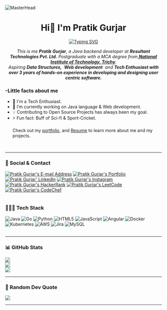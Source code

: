 
![MasterHead](https://user-images.githubusercontent.com/74038190/225813708-98b745f2-7d22-48cf-9150-083f1b00d6c9.gif)
<h1 align="center">Hi👋 I'm Pratik Gurjar</h1>
<p align="center">
<a href="https://git.io/typing-svg"><img src="https://readme-typing-svg.herokuapp.com?font=Fira+Code&pause=1000&center=true&vCenter=true&random=false&width=600&lines=Java+Backend+Developer;Technology+Aficionado" alt="Typing SVG" /></a>

</p>
<p align="center">
<em>
    This is me <b>Pratik Gurjar</b>, a Java backend developer at <b>Resultant Technologies Pvt. Ltd.</b> Postgraduate with a MCA degree from<a href="https://www.nitt.edu/"> <b>National Institute of Technology, Trichy</b></a>. <br>
    Aspiring <b>Data Structures,</b>&nbsp; <b>Web development</b>&nbsp; and <b> Tech Enthusiast with over 3 years of hands-on experience in developing and designing user centric software.</b> </em>
  <br>
</p>
<h3>-Little facts about me</h3>

- 🧞 I'm a Tech Enthusiast.
- 🔭 I’m currently working on Java language & Web development.
- 💡 Contributing to Open Source Projects has always been my goal.
- ⚡ Fun fact: Buff of Sci-fi & Sport-Cricket.
  <br><br>
  Check out my [portfolio](https://pratikgurjar.github.io/portfolio), and [Resume](https://drive.google.com/file/d/1j02y-MpRRq6dc4KSXYGDKT6UF-y-aOok/view) to learn more about me and my projects.

<br>

---
### 📧 Social & Contact
<div>
<a href="mailto:tnp.pratikgurjar@gmail.com" target="_blank" rel="noreferrer"> <img alt="Pratik Gurjar's E-mail Address" src="https://img.shields.io/badge/E&#8209;mail-D14836?style=for-the-badge&logo=gmail&logoColor=white"/></a>
<a href="https://pratikgurjar.github.io/portfolio/" target="_blank" rel="noreferrer"> <img alt="Pratik Gurjar's Portfolio" src="https://img.shields.io/badge/Portfolio-08203A?style=for-the-badge&logo=About.me&logoColor=white"/></a>
<a href="https://www.linkedin.com/in/pratik-gurjar" target="_blank" rel="noreferrer"> <img alt="Pratik Gurjar' LinkedIn" src="https://img.shields.io/badge/LinkedIn-0077B5?style=for-the-badge&logo=linkedin&logoColor=white"/></a>
<a href="https://www.instagram.com/pratikgurjar_" target="_blank" rel="noreferrer"> <img alt="Pratik Gurjar's Instagram" src="https://img.shields.io/badge/Instagram-E4405F?style=for-the-badge&logo=instagram&logoColor=white"/></a>
<a href="https://www.hackerrank.com/pratik_gurjar" target="_blank" rel="noreferrer"> <img alt="Pratik Gurjar's HackerRank" src="https://img.shields.io/badge/HackerRank-2EC866?style=for-the-badge&logo=HackerRank&logoColor=white"/></a>
<a href="https://leetcode.com/pratikgurjar66/" target="_blank" rel="noreferrer"> <img alt="Pratik Gurjar's LeetCode" src="https://img.shields.io/badge/LeetCode-FFA116?style=for-the-badge&logo=LeetCode&logoColor=black"/></a>
<a href="https://www.codechef.com/users/pratikgurjar66" target="_blank" rel="noreferrer"> <img alt="Pratik Gurjar's CodeChef" src="https://img.shields.io/badge/-CodeChef-5B4638?style=for-the-badge&logo=CodeChef&logoColor=white"/></a>
</div>
<br>

### 🧑🏻‍💻 Tech Stack
![Java](https://img.shields.io/badge/java-%23ED8B00.svg?style=for-the-badge&logo=openjdk&logoColor=white) ![Go](https://img.shields.io/badge/go-%2300ADD8.svg?style=for-the-badge&logo=go&logoColor=white) ![Python](https://img.shields.io/badge/python-3670A0?style=for-the-badge&logo=python&logoColor=ffdd54) ![HTML5](https://img.shields.io/badge/html5-%23E34F26.svg?style=for-the-badge&logo=html5&logoColor=white) ![JavaScript](https://img.shields.io/badge/javascript-%23323330.svg?style=for-the-badge&logo=javascript&logoColor=%23F7DF1E) ![Angular](https://img.shields.io/badge/angular-%23DD0031.svg?style=for-the-badge&logo=angular&logoColor=white) ![Docker](https://img.shields.io/badge/docker-%230db7ed.svg?style=for-the-badge&logo=docker&logoColor=white) ![Kubernetes](https://img.shields.io/badge/kubernetes-%23326ce5.svg?style=for-the-badge&logo=kubernetes&logoColor=white) ![AWS](https://img.shields.io/badge/AWS-%23FF9900.svg?style=for-the-badge&logo=amazon-aws&logoColor=white) ![Jira](https://img.shields.io/badge/jira-%230A0FFF.svg?style=for-the-badge&logo=jira&logoColor=white) ![MySQL](https://img.shields.io/badge/mysql-%2300f.svg?style=for-the-badge&logo=mysql&logoColor=white) 
<br>
<br>

---
### 📊 GitHub Stats
![](https://github-readme-stats.vercel.app/api?username=pratikgurjar&theme=dark&hide_border=true&include_all_commits=false&count_private=false)<br/>
![](https://github-readme-streak-stats.herokuapp.com/?user=pratikgurjar&theme=dark&hide_border=true)<br/>
![](https://github-readme-stats.vercel.app/api/top-langs/?username=pratikgurjar&theme=dark&hide_border=true&include_all_commits=false&count_private=false&layout=compact)

---

### 💭 Random Dev Quote
![](https://quotes-github-readme.vercel.app/api?type=horizontal&theme=dark)
<br>
  
---



